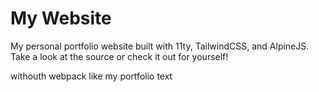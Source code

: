 # My Website

My personal portfolio website built with 11ty, TailwindCSS, and AlpineJS. Take a look at the source or check it out for yourself!

withouth webpack like my portfolio text
